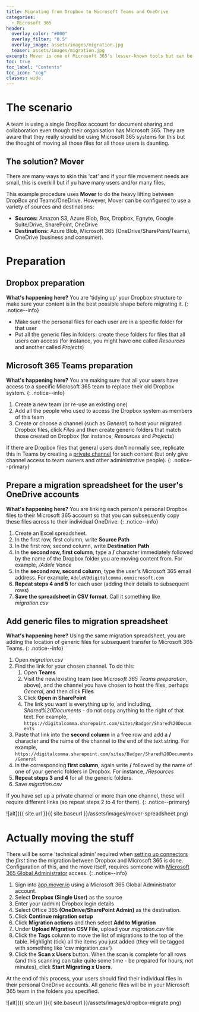 ```yaml
---
title: Migrating from Dropbox to Microsoft Teams and OneDrive
categories:
  - Microsoft 365
header:
  overlay_color: "#000"
  overlay_filter: "0.5"
  overlay_image: assets/images/migration.jpg
  teaser: assets/images/migration.jpg
excerpt: Mover is one of Microsoft 365's lesser-known tools but can be handy for buk migrations
toc: true
toc_label: "Contents"
toc_icon: "cog"
classes: wide
---
```


# The scenario

A team is using a single DropBox account for document sharing and collaboration even though their organisation has Microsoft 365. They are aware that they really should be using Microsoft 365 systems for this but the thought of moving all those files for all those users is daunting.

## The solution? Mover

There are many ways to skin this 'cat' and if your file movement needs are small, this is overkill but if yu have many users and/or many files,

This example procedure uses **Mover** to do the heavy lifting between DropBox and Teams/OneDrive. However, Mover can be configured to use a variety of sources and destinations:

- **Sources:** Amazon S3, Azure Blob, Box, Dropbox, Egnyte, Google Suite/Drive, SharePoint, OneDrive
- **Destinations:** Azure Blob, Microsoft 365 (OneDrive/SharePoint/Teams), OneDrive (business and consumer).

# Preparation

## Dropbox preparation

**What's happening here?** You are 'tidying up' your Dropbox structure to make sure your content is in the best possible shape before migrating it.
{: .notice--info}

- Make sure the personal files for each user are in a specific folder for that user
- Put all the generic files in folders: create these folders for files that all users can access (for instance, you might have one called *Resources* and another called *Projects*)

## Microsoft 365 Teams preparation

**What's happening here?** You are making sure that all your users have access to a specific Microsoft 365 team to replace their old Dropbox system.
{: .notice--info}

1. Create a new team (or re-use an existing one)
2. Add all the people who used to access the Dropbox system as members of this team
3. Create or choose a channel (such as *General*) to host your migrated Dropbox files, click *Files* and then create generic folders that match those created on Dropbox (for instance, *Resources* and *Projects*)

If there are Dropbox files that general users don't normally see, replicate this in Teams by creating a [private channel](https://docs.microsoft.com/en-us/microsoftteams/private-channels) for such content (but only give channel access to team owners and other administrative people).
{: .notice--primary}

## Prepare a migration spreadsheet for the user's OneDrive accounts

**What's happening here?** You are linking each person's personal Dropbox files to their Microsoft 365 account so that you can subsequently copy these files across to their individual OneDrive.
{: .notice--info}

1. Create an Excel spreadsheet.
2. In the first row, first column, write **Source Path**
3. In the first row, second column, write **Destination Path**
4. In the **second row, first column**, type a **/** character immediately followed by the name of the Dropbox folder you are moving content from. For example, */Adele Vance*
5. In the **second row, second column**, type the user's Microsoft 365 email address. For example, `AdeleV@digitalcomma.onmicrosoft.com`
6. **Repeat steps 4 and 5** for each user (adding their details to subsequent rows)
7. **Save the spreadsheet in CSV format**. Call it something like *migration.csv*

## Add generic files to migration spreadsheet

**What's happening here?** Using the same migration spreadsheet, you are adding the location of generic files for subsequent transfer to Microsoft 365 Teams.
{: .notice--info}

1. Open *migration.csv*
2. Find the link for your chosen channel. To do this:
    1. Open **Teams**
    2. Visit the new/existing team (see *Microsoft 365 Teams preparation*, above), and the channel you have chosen to host the files, perhaps *General*, and then click **Files**
    3. Click **Open in SharePoint**
    4. The link you want is everything up to, and including, *Shared%20Documents* - do not copy anything to the right of that text. For example, `https://digitalcomma.sharepoint.com/sites/Badger/Shared%20Documents`
3. Paste that link into the **second column** in a free row and add a **/** character and the name of the channel to the end of the text string. For example, `https://digitalcomma.sharepoint.com/sites/Badger/Shared%20Documents/General`
4. In the corresponding **first column**, again write **/** followed by the name of one of your generic folders in Dropbox. For instance, */Resources*
5. **Repeat steps 3 and 4** for all the generic folders.
6. Save *migration.csv*

If you have set up a private channel or more than one channel, these will require different links (so repeat steps 2 to 4 for them).
{: .notice--primary}

![alt]({{ site.url }}{{ site.baseurl }}/assets/images/mover-spreadsheet.png)

# Actually moving the stuff

There will be some 'technical admin' required when [setting up connectors](https://docs.microsoft.com/en-us/sharepointmigration/mover-manage-connectors) the *first* time the migration between Dropbox and Microsoft 365 is done. Configuration of this, and the move itself, requires someone with [Microsoft 365 Global Administrator](https://docs.microsoft.com/en-us/microsoft-365/admin/add-users/about-admin-roles?view=o365-worldwide) access.
{: .notice--info}

1. Sign into [app.mover.io](https://app.mover.io/) using a Microsoft 365 Global Administrator account.
2. Select **Dropbox (Single User)** as the source
3. Enter your (admin) Dropbox login details
4. Select Office 365 **(OneDrive/SharePoint Admin)** as the destination.
5. Click **Continue migration setup**
6. Click **Migration actions** and then select **Add to Migration**
7. Under **Upload Migration CSV File**, upload your *migration.csv* file
8. Click the **Tags** column to move the list of migrations to the top of the table. Highlight (tick) all the items you just added (they will be tagged with something like 'csv migration.csv')
9. Click the **Scan x Users** button. When the scan is complete for all rows (and this scanning can take quite some time - be prepared for hours, not minutes), click **Start Migrating x Users**.

At the end of this process, your users should find their individual files in their personal OneDrive accounts. All generic files will be in your Microsoft 365 team in the folders you specified.

![alt]({{ site.url }}{{ site.baseurl }}/assets/images/dropbox-migrate.png)